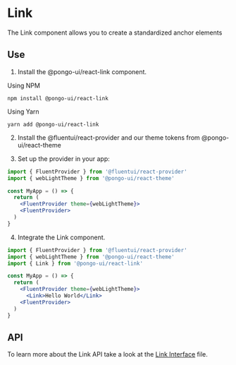 # Link

The Link component allows you to create a standardized anchor elements

## Use

1. Install the @pongo-ui/react-link component.

Using NPM

```
npm install @pongo-ui/react-link
```

Using Yarn

```
yarn add @pongo-ui/react-link
```

2. Install the @fluentui/react-provider and our theme tokens from @pongo-ui/react-theme

3. Set up the provider in your app:

```jsx
import { FluentProvider } from '@fluentui/react-provider'
import { webLightTheme } from '@pongo-ui/react-theme'

const MyApp = () => {
  return (
    <FluentProvider theme={webLightTheme}>
    <FluentProvider>
  )
}
```

4. Integrate the Link component.

```jsx
import { FluentProvider } from '@fluentui/react-provider'
import { webLightTheme } from '@pongo-ui/react-theme'
import { Link } from '@pongo-ui/react-link'

const MyApp = () => {
  return (
    <FluentProvider theme={webLightTheme}>
      <Link>Hello World</Link>
    <FluentProvider>
  )
}
```

## API

To learn more about the Link API take a look at the [Link Interface](src/components/Link/Link.types.ts) file.
